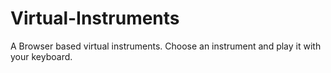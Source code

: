 # Virtual-Instruments
A Browser based virtual instruments. Choose an instrument and play it with your keyboard.
